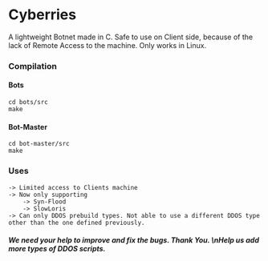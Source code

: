 # Cyberries
A lightweight Botnet made in C. Safe to use on Client side, because of the lack of Remote Access to the machine.
Only works in Linux.

### Compilation
#### Bots
	cd bots/src
	make

#### Bot-Master
	cd bot-master/src
	make


### Uses
	-> Limited access to Clients machine
	-> Now only supporting
		-> Syn-Flood
		-> SlowLoris
	-> Can only DDOS prebuild types. Not able to use a different DDOS type other than the one defined previously.

##### We need your help to improve and fix the bugs. Thank You. \nHelp us add more types of DDOS scripts.

